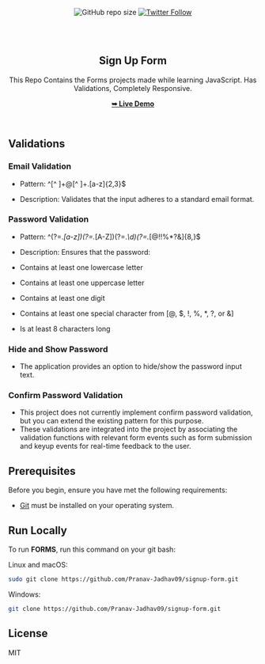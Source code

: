 <div align="center">

![GitHub repo size](https://img.shields.io/github/repo-size/Pranav-Jadhav09/signup-forms)
[![Twitter Follow](https://img.shields.io/twitter/follow/Pranav_Jadhav09?style=social)](https://twitter.com/Pranav_Jadhav09)

<br />
<br />

<h2 align="center">Sign Up Form</h2>
This Repo Contains the Forms projects made while learning JavaScript. Has Validations, Completely Responsive.

<a href="https://sign-up-fr.onrender.com/"><strong>➥ Live Demo</strong></a>

</div>

<br />

## Validations 

### Email Validation
- Pattern: ^[^ ]+@[^ ]+\.[a-z]{2,3}$

- Description: Validates that the input adheres to a standard email format.

### Password Validation

- Pattern: ^(?=.*[a-z])(?=.*[A-Z])(?=.*\d)(?=.*[@$!%*?&])[A-Za-z\d@$!%*?&]{8,}$

- Description: Ensures that the password:
- Contains at least one lowercase letter
- Contains at least one uppercase letter
- Contains at least one digit
- Contains at least one special character from [@, $, !, %, *, ?, or &]
- Is at least 8 characters long

### Hide and Show Password
- The application provides an option to hide/show the password input text.

### Confirm Password Validation
- This project does not currently implement confirm password validation, but you can extend the existing pattern for this purpose.
- These validations are integrated into the project by associating the validation functions with relevant form events such as form submission and keyup events for real-time feedback to the user.


## Prerequisites

Before you begin, ensure you have met the following requirements:

- [Git](https://git-scm.com/downloads "Download Git") must be installed on your operating system.

## Run Locally

To run **FORMS**, run this command on your git bash:

Linux and macOS:

```bash
sudo git clone https://github.com/Pranav-Jadhav09/signup-form.git
```

Windows:

```bash
git clone https://github.com/Pranav-Jadhav09/signup-form.git
```

## License

MIT
